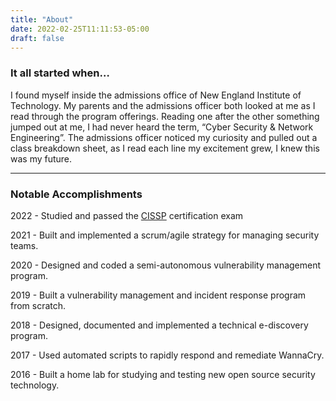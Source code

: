 ```yaml
---
title: "About"
date: 2022-02-25T11:11:53-05:00
draft: false
---
```


### **It all started when…**

I found myself inside the admissions office of New England Institute of Technology. My parents and the admissions officer both looked at me as I read through the program offerings. Reading one after the other something jumped out at me, I had never heard the term, “Cyber Security & Network Engineering”. The admissions officer noticed my curiosity and pulled out a class breakdown sheet, as I read each line my excitement grew, I knew this was my future.

---

### **Notable Accomplishments**

2022 - Studied and passed the [CISSP](https://www.isc2.org/Certifications/CISSP) certification exam

2021 - Built and implemented a scrum/agile strategy for managing security teams.

2020 - Designed and coded a semi-autonomous vulnerability management program.

2019 - Built a vulnerability management and incident response program from scratch.

2018 - Designed, documented and implemented a technical e-discovery program.

2017 - Used automated scripts to rapidly respond and remediate WannaCry.

2016 - Built a home lab for studying and testing new open source security technology.
